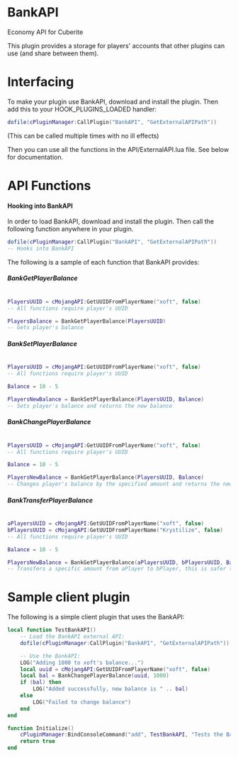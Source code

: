 # BankAPI
Economy API for Cuberite

This plugin provides a storage for players' accounts that other plugins can use (and share between them).





# Interfacing

To make your plugin use BankAPI, download and install the plugin.
Then add this to your HOOK_PLUGINS_LOADED handler:
```lua
dofile(cPluginManager:CallPlugin("BankAPI", "GetExternalAPIPath"))
```
(This can be called multiple times with no ill effects)

Then you can use all the functions in the API/ExternalAPI.lua file. 
See below for documentation.






# API Functions

#### Hooking into BankAPI

In order to load BankAPI, download and install the plugin. Then call the following function anywhere in your plugin.
```lua
dofile(cPluginManager:CallPlugin("BankAPI", "GetExternalAPIPath"))
-- Hooks into BankAPI
```


The following is a sample of each function that BankAPI provides:

##### BankGetPlayerBalance

```lua

PlayersUUID = cMojangAPI:GetUUIDFromPlayerName("xoft", false)
-- All functions require player's UUID

PlayersBalance = BankGetPlayerBalance(PlayersUUID)
-- Gets player's balance
```

##### BankSetPlayerBalance

```lua

PlayersUUID = cMojangAPI:GetUUIDFromPlayerName("xoft", false)
-- All functions require player's UUID

Balance = 10 - 5

PlayersNewBalance = BankSetPlayerBalance(PlayersUUID, Balance)
-- Sets player's balance and returns the new balance
```

##### BankChangePlayerBalance

```lua

PlayersUUID = cMojangAPI:GetUUIDFromPlayerName("xoft", false)
-- All functions require player's UUID

Balance = 10 - 5

PlayersNewBalance = BankGetPlayerBalance(PlayersUUID, Balance)
-- Changes player's balance by the specified amount and returns the new balance
```


##### BankTransferPlayerBalance

```lua

aPlayersUUID = cMojangAPI:GetUUIDFromPlayerName("xoft", false)
bPlayersUUID = cMojangAPI:GetUUIDFromPlayerName("Krystilize", false)
-- All functions require player's UUID

Balance = 10 - 5

PlayersNewBalance = BankGetPlayerBalance(aPlayersUUID, bPlayersUUID, Balance)
-- Transfers a specific amount from aPlayer to bPlayer, this is safer then using plugin logic due to SQLite transactions
```



# Sample client plugin

The following is a simple client plugin that uses the BankAPI:
```lua
local function TestBankAPI()
	-- Load the BankAPI external API:
	dofile(cPluginManager:CallPlugin("BankAPI", "GetExternalAPIPath"))

	-- Use the BankAPI:
	LOG("Adding 1000 to xoft's balance...")
	local uuid = cMojangAPI:GetUUIDFromPlayerName("xoft", false)
	local bal = BankChangePlayerBalance(uuid, 1000)
	if (bal) then
		LOG("Added successfully, new balance is " .. bal)
	else
		LOG("Failed to change balance")
	end
end

function Initialize()
	cPluginManager:BindConsoleCommand("add", TestBankAPI, "Tests the BankAPI by trying to add 1000 to xoft's balance")
	return true
end
```

